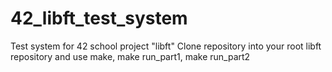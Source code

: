 # 42_libft_test_system
Test system for 42 school project "libft"
Clone repository into your root libft repository and use make, make run_part1, make run_part2
